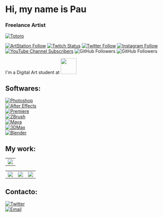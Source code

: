# Hi, my name is Pau
### Freelance Artist


[![Totoro](https://i.pinimg.com/originals/f4/15/b1/f415b1a3ddeb8a36d8b002cf5d649988.gif)](https://www.artstation.com/uhkyon)


[![ArtStation Follow](https://img.shields.io/badge/ArtStation-FFFFFF?style=social&logo=artstation&labelColor=E4405F)](https://www.artstation.com/uhkyon)
[![Twitch Status](https://img.shields.io/twitch/status/UhKyon?style=social)](https://www.twitch.tv/uhkyon)
[![Twitter Follow](https://img.shields.io/twitter/follow/uhkyon?style=social)](https://twitter.com/uhkyon)
[![Instagram Follow](https://img.shields.io/badge/Instagram-FFFFFF?style=social&logo=instagram&labelColor=E4405F)](https://www.instagram.com/uhkyon)
[![YouTube Channel Subscribers](https://img.shields.io/youtube/channel/subscribers/UCTROEO8NLSTvnWCwTA0s9yg?style=social)](https://www.youtube.com/c/EvilPau?sub_confirmation=1)
![GitHub Followers](https://img.shields.io/github/followers/uhkyon?style=social)
![GitHub Followers](https://img.shields.io/github/stars/uhkyon?style=social)

I'm a Digital Art student at [<img src="https://www.cevbarcelona.com/wp-content/uploads/2018/08/logo-h80.png" width=50>](https://www.cevbarcelona.com/)


## Softwares:
[![Photoshop](https://img.shields.io/badge/Photoshop-002669?style=for-the-badge&logo=adobephotoshop&logoColor=002669&labelColor=31A8FF)]()
</br>
[![After Effects](https://img.shields.io/badge/After_Effects-040492?style=for-the-badge&logo=adobeaftereffects&logoColor=040492&labelColor=9999FF)]()
</br>
[![Premiere](https://img.shields.io/badge/Premiere-040492?style=for-the-badge&logo=adobepremierepro&logoColor=040492&labelColor=9999FF)]()
</br>
[![ZBrush](https://img.shields.io/badge/ZBrush-000000?style=for-the-badge&logo=zotero&logoColor=101010&labelColor=FFFFFF)]()
</br>
[![Maya](https://img.shields.io/badge/Autodesk_Maya-47D5FF?style=for-the-badge&logo=monster&logoColor=white&labelColor=2F98B7)]()
</br>
[![3DMax](https://img.shields.io/badge/3D_Max-0696D7?style=for-the-badge&logo=autodesk&logoColor=blue&labelColor=17526C)]()
</br>
[![Blender](https://img.shields.io/badge/Blender-C34D01?style=for-the-badge&logo=blender&logoColor=101010&labelColor=F5792A)]()
</br>

## My work:

<table style="width:100%">
  <tr>
    <td>
	<a href="https://www.artstation.com/artwork/2qoeWv">
  		<img src="https://cdna.artstation.com/p/assets/images/images/055/684/118/large/uhkyon-si.jpg?1667506220">
	</a>
	</td>
	
<table style="width:50%">
 <tr>
    <td>
	<a href="https://www.artstation.com/artwork/NGJqOP">
  		<img src="https://cdnb.artstation.com/p/assets/images/images/048/987/377/large/uhkyon-yvir.jpg?1651431235">
	</a>
	</td>
    <td>
	<a href="https://www.artstation.com/artwork/2qnK6x">
  		<img src="https://cdna.artstation.com/p/assets/images/images/046/543/010/large/uhkyon-pauvalles.jpg?1645379224">

<td>
	<a href="https://www.artstation.com/artwork/aGyLaq">
  		<img src="https://cdna.artstation.com/p/assets/images/images/045/025/398/large/uhkyon-pau-valles.jpg?1641753153">
	
  </tr>
</table>
</table>



## Contacto:

[![Twitter](https://img.shields.io/badge/Twitter-darkblue?style=for-the-badge&logo=Twitter&logoColor=blue&labelColor=white)](https://twitter.com/UhKyon)
</br>
[![Email](https://img.shields.io/badge/Mail-D14836?style=for-the-badge&logo=gmail&logoColor=white&labelColor=101010)](mailto:pauvm4689@gmail.com)
</br>
